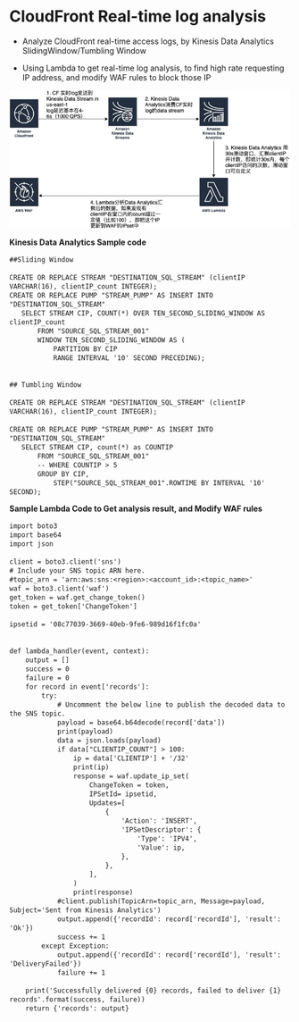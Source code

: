 # CloudFront Real-time log analysis 

 - Analyze CloudFront real-time access logs, by Kinesis Data Analytics SlidingWindow/Tumbling Window

 - Using Lambda to get real-time log analysis, to find high rate requesting IP address, and modify WAF rules to block those IP

 ![CloudFront real time log analysis](CloudFront-realtimelog-analysis.jpg)

 **Kinesis Data Analytics Sample code**
 ```
 ##Sliding Window

 CREATE OR REPLACE STREAM "DESTINATION_SQL_STREAM" (clientIP VARCHAR(16), clientIP_count INTEGER);
CREATE OR REPLACE PUMP "STREAM_PUMP" AS INSERT INTO "DESTINATION_SQL_STREAM"
	SELECT STREAM CIP, COUNT(*) OVER TEN_SECOND_SLIDING_WINDOW AS clientIP_count
		FROM "SOURCE_SQL_STREAM_001"
		WINDOW TEN_SECOND_SLIDING_WINDOW AS (
   			PARTITION BY CIP
  			RANGE INTERVAL '10' SECOND PRECEDING);


## Tumbling Window

CREATE OR REPLACE STREAM "DESTINATION_SQL_STREAM" (clientIP VARCHAR(16), clientIP_count INTEGER);

CREATE OR REPLACE PUMP "STREAM_PUMP" AS INSERT INTO "DESTINATION_SQL_STREAM"
    SELECT STREAM CIP, count(*) as COUNTIP
        FROM "SOURCE_SQL_STREAM_001"
        -- WHERE COUNTIP > 5
        GROUP BY CIP, 
            STEP("SOURCE_SQL_STREAM_001".ROWTIME BY INTERVAL '10' SECOND);

 ```

**Sample Lambda Code to Get analysis result, and Modify WAF rules**

```from __future__ import print_function
import boto3
import base64
import json

client = boto3.client('sns')
# Include your SNS topic ARN here.
#topic_arn = 'arn:aws:sns:<region>:<account_id>:<topic_name>'
waf = boto3.client('waf')
get_token = waf.get_change_token()
token = get_token['ChangeToken']

ipsetid = '08c77039-3669-40eb-9fe6-989d16f1fc0a'


def lambda_handler(event, context):
    output = []
    success = 0
    failure = 0
    for record in event['records']:
        try:
            # Uncomment the below line to publish the decoded data to the SNS topic.
            payload = base64.b64decode(record['data'])
            print(payload)
            data = json.loads(payload)
            if data["CLIENTIP_COUNT"] > 100:
                ip = data['CLIENTIP'] + '/32'
                print(ip)
                response = waf.update_ip_set(
                    ChangeToken = token,
                    IPSetId= ipsetid,
                    Updates=[
                        {
                            'Action': 'INSERT',
                            'IPSetDescriptor': {
                                'Type': 'IPV4',
                                'Value': ip,
                            },
                        },
                    ],
                )
                print(response)
            #client.publish(TopicArn=topic_arn, Message=payload, Subject='Sent from Kinesis Analytics')
            output.append({'recordId': record['recordId'], 'result': 'Ok'})
            success += 1
        except Exception:
            output.append({'recordId': record['recordId'], 'result': 'DeliveryFailed'})
            failure += 1

    print('Successfully delivered {0} records, failed to deliver {1} records'.format(success, failure))
    return {'records': output}


```